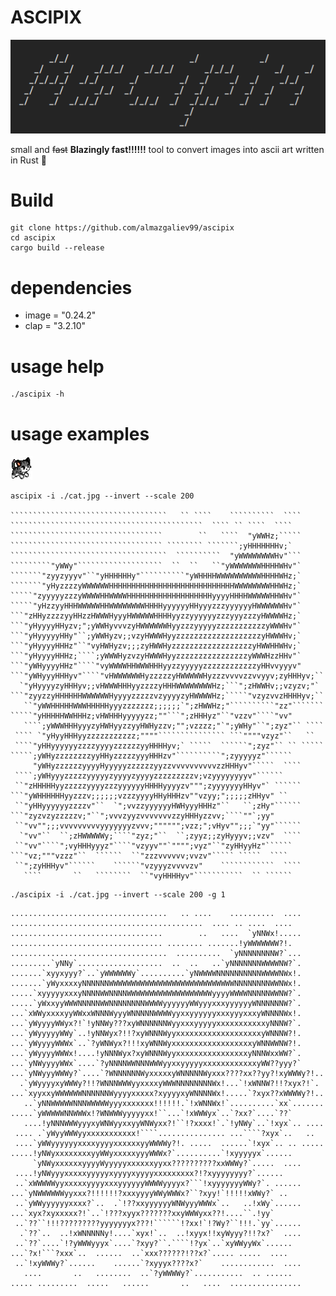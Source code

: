 # ASCIPIX
<!-- Lean font from https://www.coolgenerator.com/ascii-text-generator -->
![](./ascipix.png)

small and ~~fast~~ **Blazingly fast!!!!!!** tool to convert images into ascii art
written in Rust 🦀

# Build
```
git clone https://github.com/almazgaliev99/ascipix
cd ascipix
cargo build --release
```

# dependencies

* image = "0.24.2"
* clap = "3.2.10"

# usage help
```
./ascipix -h
```
# usage examples
![](./cat.jpg)
```
ascipix -i ./cat.jpg --invert --scale 200

```````````````````````````````````   `` ````    ``````````  ````     
```````````````````````````````````````````  ```` `` ````  ````       
``````````````````````````````````        ``   ````  "yWWHz;`````     
`````````````````````````````````` ```````` ```````;yHHHHHHHv;`       
```````````````````````````````````  ``````````  "yWWWWWWWWHv"```     
`````````"yWWy"```````````````````  ``  ``   ``"yWWWWWWWHHHHWHv"`     
```````"zyyzyyyv"``"yHHHHHHy"``````````"yWHHHHWWWWWWWWWWHHHHWHz;`     
```````"yHyzzzzyWWWWWWHHHHHHHHHHHHHHHHHHHHHHHHHHHHWWWWWWWWHHWHz;`     
`````"zyyyyyzzzyWWWWHHWWWWHHHHHHHHHHHHHHHHHHHyyyyHHHHWWWWWHHWHv"`     
`````"yHzzyyHHHWWWWWHHWWWWWWWWHHHHyyyyyyHHyyyzzzyyyyyyHWWWWWWHv"`     
```"zHHyzzzzyyHHzzHWWWHyyyHWWWWWHHHHyyzzyyyyyyzzzyyyzzzyHWWWWHz;`     
```"yHyyyyHHyzv;";yWWHyvvvzyHWWWWWWHyyzzzyyyyyzzzzzzzzzzzyWWWHv"`     
```"yHyyyyyHHy"``;yWWHyzv;;vzyHWWWHyyzzzzzzzzzzzzzzzzzzzyHWWWHv;`     
```"yHyyyyHHHz"``"vyHWHyzv;;;zyHWWHyzzzzzzzzzzzzzzzzzzyHWWHHWHv;`     
```"yHyyyyHHHz;````;yWWWHyzvzyHWWWHyyzzzzzzzzzzzzzzzzyWWWHzzHHv"`     
```"yWHyyyyHHz"````"vyWWWWHHWWWHHHyyzzyyyyyzzzzzzzzzzzzyHHvvyyyv"     
```"yWHyyyHHHyv"````"vHWWWWWWHyzzzzzyHWWWWWHyzzzvvvvzzvvyyv;zyHHHyv;``
  `"yHyyyyzyHHHyv;;vHWWWHHHyyzzzzyHHHWWWWWWWWHz;```";zHWWHv;;vzyzv;"` 
```"zyyzzyHHHHHHWWWWWWHyyyyzzzzzvzyyyyzyHWWWWHz;`````"vzyzvvzHHHHyv;``
   ``"yWWHHHHHWWWHHHHHyyyzzzzzzz;;;;;;`";zHWWHz;"``````````"zz"```````
`````"yHHHHHWWHHHz;vHWHHHyyyyyzz;""```";zHHHyz"``"vzzv"````"vv"       
   ````;yWWWHHHyyyzyHWHyyzzyyHWHyzzv;"";vzzzz;"`";yWHy"``";zyz"`` ````
 ```` `"yHyyHHHyyzzzzzzzzzzz;""""``````````````` ```""""vzyz"``   ``  
 ````"yHHyyyyyyzzzzyyyyzzzzzzyyHHHHyv;` `````  ``````";zyz"`` `` `````
`````;yWHyzzzzzzzzyyHHyzzzzzyyyHHHzv"``````````";zyyyyyz"``````       
     "yWHyzzzzzzyyyyHyyyyyzzzzzzyyzzvvvvvvvvvvzzHHHyv"`````  ````     
 ````;yWHyyyzzzzzyyyyyzyyyyzyyyyzzzzzzzzzv;vzyyyyyyyyv"``````         
 ``"zHHHHHyyzzzzzyyyyzzzyyyyyyHHHHyyyyzv""";zyyyyyyyHHyv"` ``````     
```"yWHHHHHHyyzzzv;;;;;;vzzzyyyyHHyHHHzv""vzyy;";;;;;zHHyv" ``        
 ``"yHHyyyyyyzzzzv"``  `";vvzzyyyyyyHWHyyyHHHz"``   ``;zHy"``````     
```"zyzvzyzzzzzv;"``";vvvzyyzvvvvvvvzzyHHHyzzvv;````""`;yy"           
 ``"vv"";;;vvvvvvvvvyyyyyyyzvvv;"""""";vzz;";vHyv"";;;`"yy"``````     
  `"vv"``  ``;zHWWWWWy;````"zyz;"``  ``;zyyz;;zyHyyyv;;vzv"  ````     
 ``"vv"````";vyHHHyyyz"````"vzyyv""`"""";vyz"``"zyHHyyHz"``````       
```"vz;"""vzzz"``  ``````  ``"zzzvvvvvv;vvzv"````` `````  ````        
 ``";zyHHHyv"``````    ``````"vzyyyzvvvvzv"    ````````````  ````     
   ````       ``   ````````  ``"vyHHHHyv"```````````  `` ``````     
```

```
./ascipix -i ./cat.jpg --invert --scale 200 -g 1
```
```
...................................   .. ....    ..........  ....     
...........................................  .... .. ....  ....       
..................................        ..   ....  `yNNWx!.....     
.................................. ........ .......!yWWWWWWW?!.       
...................................  ..........  `yNNNNNNNNW?`...     
.........`yNNy`...................  ..  ..   ..`yNNNNNNNWWWWNW?`.     
.......`xyyxyyy?`..`yWWWWWWy`..........`yNWWWWNNNNNNNNNNWWWWNWx!.     
.......`yWyxxxxyNNNNNNWWWWWWWWWWWWWWWWWWWWWWWWWWWWNNNNNNNNWWNWx!.     
.....`xyyyyyxxxyNNNNWWNNNNWWWWWWWWWWWWWWWWWWWyyyyWWWWNNNNNWWNW?`.     
.....`yWxxyyWWWNNNNNWWNNNNNNNNWWWWyyyyyyWWyyyxxxyyyyyyWNNNNNNW?`.     
...`xWWyxxxxyyWWxxWNNNWyyyWNNNNNWWWWyyxxyyyyyyxxxyyyxxxyWNNNNWx!.     
...`yWyyyyWWyx?!`!yNNWy???xyWNNNNNNWyyxxxyyyyyxxxxxxxxxxxyNNNW?`.     
...`yWyyyyyWWy`..!yNNWyx?!!?xyWNNNWyyxxxxxxxxxxxxxxxxxxxyWNNNW?!.     
...`yWyyyyWWWx`..`?yWNWyx?!!!xyWNNWyxxxxxxxxxxxxxxxxxxyWNNWWNW?!.     
...`yWyyyyWWWx!....!yNNNWyx?xyWNNNWyyxxxxxxxxxxxxxxxxyNNNWxxWW?`.     
...`yNWyyyyWWx`....`?yNNNNWWNNNWWWyyxxyyyyyxxxxxxxxxxxxyWW??yyy?`     
...`yNWyyyWWWy?`....`?WNNNNNNWyxxxxxyWNNNNNWyxxx????xx??yy?!xyWWWy?!..
  .`yWyyyyxyWWWy?!!?WNNNWWWyyxxxxyWWWNNNNNNNNWx!...`!xWNNW?!!?xyx?!`. 
...`xyyxxyWWWWWWNNNNNNWyyyyxxxxx?xyyyyxyWNNNNWx!.....`?xyx??xWWWWy?!..
   ..`yNNWWWWWNNNWWWWWyyyxxxxxxx!!!!!!.`!xWNNWx!`..........`xx`.......
.....`yWWWWWNNWWWx!?WNWWWyyyyyxx!``...`!xWWWyx`..`?xx?`....`??`       
   ....!yNNNWWWyyyxyWNWyyxxyyWNWyxx?!``!?xxxx!`.`!yNWy`..`!xyx`.. ....
 .... .`yWyyWWWyyxxxxxxxxxxx!````............... ...````?xyx`..   ..  
 ....`yWWyyyyyyxxxxyyyyxxxxxxyyWWWWy?!. .....  ......`!xyx`.. .. .....
.....!yNWyxxxxxxxxyyWWyxxxxxyyyWWWx?`..........`!xyyyyyx`......       
     `yNWyxxxxxxyyyyWyyyyyxxxxxxyyxx??????????xxWWWy?`.....  ....     
 ....!yNWyyyxxxxxyyyyyxyyyyxyyyyxxxxxxxxx?!?xyyyyyyyy?`......         
 ..`xWWWWWyyxxxxxyyyyxxxyyyyyyWWWWyyyyx?```!xyyyyyyyWWy?`. ......     
...`yNWWWWWWyyxxx?!!!!!!?xxxyyyyWWyWWWx?``?xyy!`!!!!!xWWy?` ..        
 ..`yWWyyyyyyxxxx?`..  .`!??xxyyyyyyWNWyyyWWWx`..   ..!xWy`......     
...`xyx?xyxxxxx?!`..`!???xyyx???????xxyWWWyxx??!....``.!yy`           
 ..`??``!!!?????????yyyyyyyx???!``````!?xx!`!?Wy?``!!!.`yy`......     
  .`??`..  ..!xWNNNNNy!....`xyx!`..  ..!xyyx!!xyWyyy?!!?x?`  ....     
 ..`??`....`!?yWWWyyyx`....`?xyy?``.````!?yx`..`xyWWyyWx`......       
...`?x!```?xxx`..  ......  ..`xxx??????!??x?`..... .....  ....        
 ..`!xyWWWy?`......    ......`?xyyyx????x?`    ............  ....     
   ....       ..   ........  ..`?yWWWWy?`...........  .. ......       
..... .........  .....   ......       ..   ....  ................
```